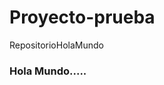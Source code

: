 # Proyecto-prueba
RepositorioHolaMundo

<html/>


<head>

<title> proyecto-prueba </title>


</head>

<body>
      <h3> Hola Mundo.....</h3>
      </body>
      </html>
